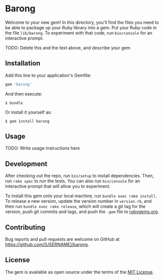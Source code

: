 # Barong

Welcome to your new gem! In this directory, you'll find the files you need to be able to package up your Ruby library into a gem. Put your Ruby code in the file `lib/barong`. To experiment with that code, run `bin/console` for an interactive prompt.

TODO: Delete this and the text above, and describe your gem

## Installation

Add this line to your application's Gemfile:

```ruby
gem 'barong'
```

And then execute:

    $ bundle

Or install it yourself as:

    $ gem install barong

## Usage

TODO: Write usage instructions here

## Development

After checking out the repo, run `bin/setup` to install dependencies. Then, run `rake spec` to run the tests. You can also run `bin/console` for an interactive prompt that will allow you to experiment.

To install this gem onto your local machine, run `bundle exec rake install`. To release a new version, update the version number in `version.rb`, and then run `bundle exec rake release`, which will create a git tag for the version, push git commits and tags, and push the `.gem` file to [rubygems.org](https://rubygems.org).

## Contributing

Bug reports and pull requests are welcome on GitHub at https://github.com/[USERNAME]/barong.

## License

The gem is available as open source under the terms of the [MIT License](https://opensource.org/licenses/MIT).
